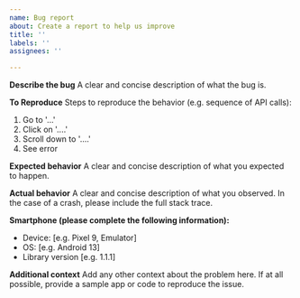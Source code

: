 ```yaml
---
name: Bug report
about: Create a report to help us improve
title: ''
labels: ''
assignees: ''

---
```


**Describe the bug**
A clear and concise description of what the bug is.

**To Reproduce**
Steps to reproduce the behavior (e.g. sequence of API calls):
1. Go to '...'
2. Click on '....'
3. Scroll down to '....'
4. See error

**Expected behavior**
A clear and concise description of what you expected to happen.

**Actual behavior**
A clear and concise description of what you observed. In the case of a crash, please include the full stack trace.

**Smartphone (please complete the following information):**
 - Device: [e.g. Pixel 9, Emulator]
 - OS: [e.g. Android 13]
 - Library version [e.g. 1.1.1]

**Additional context**
Add any other context about the problem here. If at all possible, provide a sample app or code to reproduce the issue.
